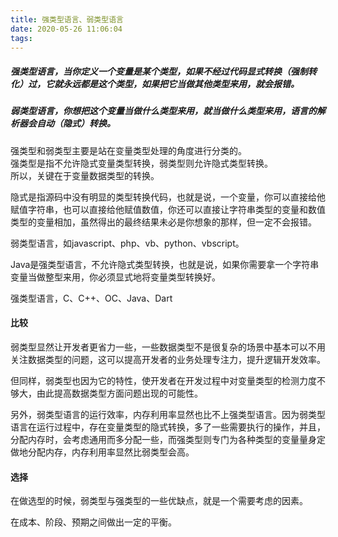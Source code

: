 ```yaml
---
title: 强类型语言、弱类型语言
date: 2020-05-26 11:06:04
tags:
---
```

##### 强类型语言，当你定义一个变量是某个类型，如果不经过代码显式转换（强制转化）过，它就永远都是这个类型，如果把它当做其他类型来用，就会报错。  

##### 弱类型语言，你想把这个变量当做什么类型来用，就当做什么类型来用，语言的解析器会自动（隐式）转换。
<!--more-->
强类型和弱类型主要是站在变量类型处理的角度进行分类的。  
强类型是指不允许隐式变量类型转换，弱类型则允许隐式类型转换。  
所以，关键在于变量数据类型的转换。

隐式是指源码中没有明显的类型转换代码，也就是说，一个变量，你可以直接给他赋值字符串，也可以直接给他赋值数值，你还可以直接让字符串类型的变量和数值类型的变量相加，虽然得出的最终结果未必是你想象的那样，但一定不会报错。  

弱类型语言，如javascript、php、vb、python、vbscript。

Java是强类型语言，不允许隐式类型转换，也就是说，如果你需要拿一个字符串变量当做整型来用，你必须显式地将变量类型转换好。

强类型语言，C、C++、OC、Java、Dart

#### 比较
弱类型显然让开发者更省力一些，一些数据类型不是很复杂的场景中基本可以不用关注数据类型的问题，这可以提高开发者的业务处理专注力，提升逻辑开发效率。

但同样，弱类型也因为它的特性，使开发者在开发过程中对变量类型的检测力度不够大，由此提高数据类型方面问题出现的可能性。

另外，弱类型语言的运行效率，内存利用率显然也比不上强类型语言。因为弱类型语言在运行过程中，存在变量类型的隐式转换，多了一些需要执行的操作，并且，分配内存时，会考虑通用而多分配一些，而强类型则专门为各种类型的变量量身定做地分配内存，内存利用率显然比弱类型会高。

#### 选择
在做选型的时候，弱类型与强类型的一些优缺点，就是一个需要考虑的因素。

在成本、阶段、预期之间做出一定的平衡。